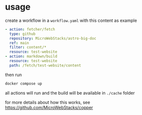# usage

create a workflow in a `workflow.yaml` with this content as example

```yaml
- action: fetcher/fetch
  type: github
  repository: MicroWebStacks/astro-big-doc
  ref: main
  filter: content/*
  resource: test-website
- action: markdown/build
  resource: test-website
  path: /fetch/test-website/content
```

then run

```cmd
docker compose up
```

all actions will run and the build will be available in `./cache` folder

for more details about how this works, see https://github.com/MicroWebStacks/copper
